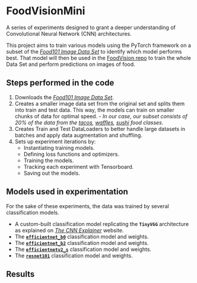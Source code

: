 # FoodVisionMini

A series of experiments designed to grant a deeper understanding of Convolutional Neural Network (CNN) architectures.

This project aims to train various models using the PyTorch framework on a subset of the *[Food101 Image Data Set](https://data.vision.ee.ethz.ch/cvl/datasets_extra/food-101/)* to identify which model performs best. That model will then be used in the [FoodVision repo](https://github.com/mrkrisgee/FoodVision) to train the whole Data Set and perform predictions on images of food.

## Steps performed in the code
1. Downloads the *[Food101 Image Data Set](https://data.vision.ee.ethz.ch/cvl/datasets_extra/food-101/)*.
2. Creates a smaller image data set from the original set and splits them into train and test data. This way, the models can train on smaller chunks of data for optimal speed. - *In our case, our subset consists of 20% of the data from the <ins>tacos</ins>, <ins>waffles</ins>, <ins>sushi</ins> food classes.*
3. Creates Train and Test DataLoaders to better handle large datasets in batches and apply data augmentation and shuffling.
4. Sets up experiment iterations by:
    - Instantiating training models.
    - Defining loss functions and optimizers.
    - Training the models.
    - Tracking each experiment with Tensorboard.
    - Saving out the models.

## Models used in experimentation
For the sake of these experiments, the data was trained by several classification models.
* A custom-built classification model replicating the **`TinyVGG`** architecture as explained on *[The CNN Explainer](https://poloclub.github.io/cnn-explainer/)* website.
* The [**`efficientnet_b0`**](https://pytorch.org/vision/main/models/generated/torchvision.models.efficientnet_b0.html#efficientnet-b0) classification model and weights.
* The [**`efficientnet_b2`**](https://pytorch.org/vision/main/models/generated/torchvision.models.efficientnet_b2.html#efficientnet-b2) classification model and weights.
* The [**`efficientnetv2_s`**](https://pytorch.org/vision/main/models/generated/torchvision.models.efficientnet_v2_s.html#efficientnet-v2-s) classification model and weights.
* The [**`resnet101`**](https://pytorch.org/vision/main/models/generated/torchvision.models.resnet101.html#resnet101) classification model and weights.

  
## Results
